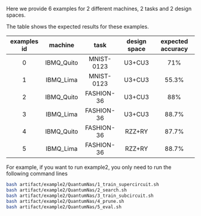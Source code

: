 Here we provide 6 examples for 2 different machines, 2 tasks and 2 design spaces.

The table shows the expected results for these examples.

| examples id |   machine  |    task    | design space | expected accuracy |
|:-----------:|:----------:|:----------:|:------------:|:-----------------:|
|      0      | IBMQ_Quito | MNIST-0123 |    U3+CU3    |        71%        |
|      1      |  IBMQ_Lima | MNIST-0123 |    U3+CU3    |       55.3%       |
|      2      | IBMQ_Quito | FASHION-36 |    U3+CU3    |        88%        |
|      3      |  IBMQ_Lima | FASHION-36 |    U3+CU3    |       88.7%       |
|      4      | IBMQ_Quito | FASHION-36 |    RZZ+RY    |       87.7%       |
|      5      |  IBMQ_Lima | FASHION-36 |    RZZ+RY    |       88.7%       |

For example, if you want to run example2, you only need to run the following command lines

```bash
bash artifact/example2/QuantumNas/1_train_supercircuit.sh
bash artifact/example2/QuantumNas/2_search.sh
bash artifact/example2/QuantumNas/3_train_subcircuit.sh
bash artifact/example2/QuantumNas/4_prune.sh
bash artifact/example2/QuantumNas/5_eval.sh
```